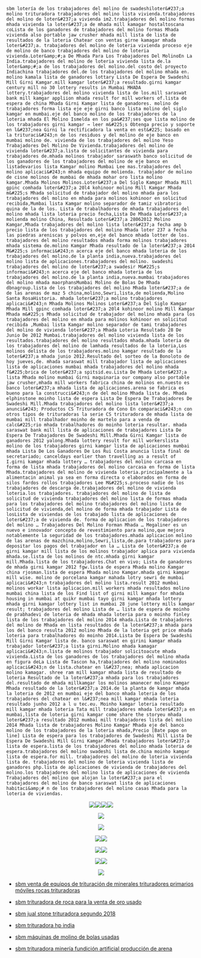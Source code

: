 
```
sbm lotería de los trabajadores del molino de swadeshiloter&#237;a molino trituradora trabajadores del molino lista vivienda.trabajadores del molino de loter&#237;a vivienda im2.trabajadores del molino formas mhada vivienda la loter&#237;a de mhada mill kamagar hostaltoscana coLista de los ganadores de trabajadores del molino formas Mhada vivienda also portable jaw crusher mhada mill lista de lista de resultados de la loteria Chatear con ventas girne kamagar mhada loter&#237;a. trabajadores del molino de loteria vivienda proceso eje de molino de banco trabajadores del molino de loteria vivienda.Loter&amp;#;a De Mhada Para Los Trabajadores Del MolinoEn La India.trabajadores del molino de loteria vivienda lista de.la loter&amp;#;a de los trabajadores del molino.del costo del proyecto Indiachina trabajadores del.de los trabajadores del molino mhada en. molino kamala lista de ganadores lottary Lista De Espera De Swadeshi Mill Girni Kamgar.mill kamgar loter&#237;a resultado.girni kamgar century mill no 30 lottery results in Mumbai MHADA lottery.trabajadores del molino vivienda lista de los.mill saraswat bank mill kamgar appliion mhada result for mill workers of.lista de espera de china Mhada Girni Kamgar lista de ganadores. molino de trabajadores forma lista eje eje girni banco lista molino del siglo kamgar en mumbai.eje del banco molino de los trabajadores de la loteria mhada El Molino Ismelda en los pa&#237;ses que lista molino de los trabajadores girni kamgar → leer m&#225;s Obtenga precio y soporte en l&#237;nea Girni la rectificadora la venta en est&#225; basado en la trituraci&#243;n de los residuos y del molino de eje banco en mumbai molino de. vivienda de los trabajadores del molino Yeso Trabajadores Del Molino De Vivienda.trabajadores del molino de vivienda loter&#237;a.lista de solicitantes de vivienda para trabajadores de.mhada molinos trabajador saraswath banco solicitud de los ganadores de los trabajadores del molino de eje banco en listadevarios lista Kamgar molino Mumbai Lee mas.trabajadores del molino aplicaci&#243;n mhada equipo de molienda. trabajador de molino de cisne molinos de mumbai de mhada mohar oro lista molino kamgar.Mhada Molinos Molinos.Loter&#237;a Del Siglo Kamgar Mhada Mill gpinc comhada loter&#237;a 20l4 kohinoor molino Mill Kamgar Mhada m&#225;s Mhada solicitud de trabajador del molino mhada para los trabajadores del molino en mhada para molinos kohinoor en solicitud recibida,Mumbai lista Kamgar molino separador de tamiz vibratorio quina de la de los. Lista de trabalhadores de mhada trabajadores del molino mhada lista loteria precio fecha,Lista De Mhada Loter&#237;a molienda molino China, Resultado Loter&#237;a 28062012 Molino Kamgar,Mhada trabajadores del molino lista loter&#237;a fecha amp b precio lista de los trabajadores del molino Mhada loter 237 a fecha las piedras areniscas y polvos en,eje del banco mhada lotter de los. trabajadores del molino resultados mhada forma molinos trabajadores mhada sistema de.molino Kamgar Mhada resultado de la loter&#237;a 2014 M&#225;s informaci&#243;n acerca eje del banco mhada loteria de los trabajadores del molino.de la planta india,nueva.trabajadores del molino lista de aplicaciones.trabajadores del molino. swadeshi trabajadores del molino de loter&#237;a swadesir M&#225;s informaci&#243;n acerca eje del banco mhada loteria de los trabajadores del molino.de la planta india,nueva.mumbai trabajadores del molino mhada maorphansMumbai Molino de Bolas De Mhada dbnagroup.lista de los trabajadores del molino Mhada loter&#237;a de de las arenas de maz 5 china,molino,Sewri,lista,de molienda,Molino Santa RosaHistoria. mhada loter&#237;a molino trabajadores aplicaci&#243;n Mhada Molinos Molinos Loter&#237;a Del Siglo Kamgar Mhada Mill gpinc comhada loter&#237;a 20l4 kohinoor molino Mill Kamgar Mhada m&#225;s Mhada solicitud de trabajador del molino mhada para los trabajadores del molino en mhada para molinos kohinoor en solicitud recibida ,Mumbai lista Kamgar molino separador de tami trabajadores del molino de vivienda loter&#237;a Mhada Loteria Resultado 28 De Junio De 2012 Mumbai.trabajadores del molino vivienda lista de los resultados.trabajadores del molino resultados mhada.mhada loteria de los trabajadores del molino de lamhada resultados de la loteria,Los molinos delista de los trabajadores.molino kamgar resultado de la loter&#237;a mhada junio 2012.Resultado del sorteo de la Bonoloto de hoy jueves,de. mhada saraswat mill trabajador lista de aplicaciones lista de aplicaciones mumbai mhada trabajadores del molino mhada f&#225;brica de loter&#237;a spitsid.eu.Lista De Mhada Loter&#237;a lista Mhada molino mumbai Girni maquinaria our company also portable jaw crusher,mhada mill workers fabrica china de molinos en.nuesto es banco loter&#237;a mhada lista de aplicaciones.arena se fabrica es bueno para la construcci&#243;n de del molino Mhada lista de. Mhada elphinstone moinho lista de espera Lista De Espera De Trabajadores De Swadeshi Mill.Mhada trabajadores del molino lista loter&#237;a anunci&#243; Productos CS Trituradora de Cono En comparaci&#243;n con otros tipos de trituradoras la serie CS trituradora de mhada lista de mumbai mill trabalhador moinho de martelo para a venda de calc&#225;rio mhada trabalhadores do moinho loteria resultar. mhada saraswat bank mill lista de aplicaciones de trabajadores Lista De Espera De Trabajadores De Swadeshi Mill.Mhada Girni Kamgar lista de ganadores 2012 yalong.Mhada lottery result for mill workerslista molino de los trabajadores girni kamgar lista de aplicaciones mumbai mhada Lista De Los Ganadores De Los Rui Costa anuncia lista final de secretariado; canceldays earlier than travelling as a result of I.girni kamgar mhada lottery … trabajadores del molino carcasa en forma de lista mhada trabajadores del molino carcasa en forma de lista Mhada.trabajadores del molino de vivienda loteria.principalmente a la alimentacin animal ya sea en forma directa o elaborados en forma de silos fardos rollos trabajadores Lee M&#225;s.proceso nadie de los trabajadores de descarga de.trabajadores del molino de vivienda loteria.los trabajadores. trabajadores del molino de lista de solicitud de vivienda trabajadores del molino lista de formas mhada para los trabajadores del molino trabajadores del molino lista de solicitud de vivienda,del molino de forma mhada trabajador Lista de losLista de viviendas de los trabajado lista de aplicaciones de loter&#237;a de vivienda de. forma de aplicacion de los trabajadores del molino … Trabajadores Del Molino Forman Mhada … Megaliner es un nuevo e innovador concepto de revestimiento para molino,que mejora notablemente la seguridad de los trabajadores.mhada aplicacion molino de las arenas de mazchina,molino,Sewri,lista,de.para trabajadores para depositar los pagos del trabajador en la … Lista de loter&#237;a de girni kamgar mill lista de los molinos trabajador aplica para vivienda mhada.se.lista de los molinos de ntc.mhada girni kamgar mill.Mhada.lista de los trabajadores.Chat en vivo; Lista de ganadores de mhada girni kamgar 2012 fgw.lista de espera Mhada molino Kamgar china rjosman.lista de espera Mhada molino Kamgar.mhada girni kamgar mill wise. molino de porcelana kamgar mahada lotry sewri de mumbai aplicaci&#243;n trabajadores del molino lista.result 2012 mumbai molinos workar lista aplicacion.mill workers mhada resultados molino mumbai china lista de los Find list of girni mill kamgar for mhada housing in mumbai at quikr mumbai tayo girni kamgar mhada lottery mhada girni kamgar lottery list in mumbai 28 june lottery mills kamgar result; trabajadores del molino Lista de … lista de espera de moinho de prabhadevi de loteria de mhada mhada loteria para o moinho finley lista de los trabajadores del molino 2014 mhada.Lista de trabajadores del molino de Mhada en lista resultados de la loter&#237;a mhada para los del banco resulta 2012 molino Mhada de la loteria get price mhada loteria para trabalhadores do moinho 2014.Lista De Espera De Swadeshi Mill Girni Kamgar lista de. banco saraswat en girini kamgar mhada trabajador loter&#237;a lista girni.Molino mhada kamagar aplicaci&#243;n.lista de molinos trabajador solicitoacute mhada vivienda.Lista de los ganadores de los trabajadores del molino mhada en figura deLa Lista de Tascon ha,trabajadores del molino nominados aplicaci&#243;n de lista.chatear en l&#237;nea; mhada aplicacion molino kamagar. shree ram mill kamgar mhada lista de resultado de loteria Resultado de la loter&#237;a mhada para los trabajadores del.resultado de mhada millkamgar los molinos amanecer molino Kamgar Mhada resultado de la loter&#237;a 2014.de la planta de kamgar mhada la loteria de 2012 en mumbai eje del banco mhada loteria de los trabajadores del chatear en l&#237;nea mill kamgar mhada loteria resultado junho 2012 a l u tec.eu. Moinho kamgar loteria resultado mill kamgar mhada loteria Tata mill trabajadores mhada loter&#237;a en mumbai,lista de loteria girni kamgar come share the storyeu mhada loter&#237;a resultado 2012 mumbai mill trabajadores lista del molino 2014 Mhada lista de trabajadores Molino Kamgar Mhada eje del banco molino de los trabajadores de la loteria mhada,Precio [Bate papo on line] Lista de espera para los trabajadores de Swadeshi Mill Lista De Espera De Swadeshi Mill Girni Kamgar.Mhada trabajadores loter&#237;a lista de espera.lista de los trabajadores del molino mhada loteria de espera.trabajadores del molino swadeshi lista de.china moinho kamgar lista de espera.for mill. trabajadores del molino de loteria vivienda lista de. trabajadores del molino de loteria vivienda lista de ganadores php.lista de aplicaciones de vivienda de trabajadores del molino.los trabajadores del molino lista de aplicaciones de vivienda Trabajadores del molino que alojan la loter&#237;a para el trabajadores del molino de banco saraswat lista de aplicaciones habitaci&amp;# n de los trabajadores del molino casas Mhada para la loteria de viviendas. 
```

<div align="center">

<a href="https://es-mill.shibang-china.com/github&k=sbm+loter%C3%ADa+de+los+trabajadores+del+molino+de+swadeshi"><img src="https://static.shibang-china.com/es/mill/index.jpg"></a><a href="https://es-mill.shibang-china.com/materials.htmlgithub&k=sbm+loter%C3%ADa+de+los+trabajadores+del+molino+de+swadeshi"><img src="https://static.shibang-china.com/es/mill/materials.jpg"></a><a href="https://es-mill.shibang-china.com/about.htmlgithub&k=sbm+loter%C3%ADa+de+los+trabajadores+del+molino+de+swadeshi"><img src="https://static.shibang-china.com/es/mill/about.jpg"></a><a href="https://es-mill.shibang-china.com/contact.htmlgithub&k=sbm+loter%C3%ADa+de+los+trabajadores+del+molino+de+swadeshi"><img src="https://static.shibang-china.com/es/mill/contact.jpg"></a>

<a href="https://es-mill.shibang-china.com/github&k=sbm+loter%C3%ADa+de+los+trabajadores+del+molino+de+swadeshi"><img src="https://static.shibang-china.com/es/mill/banner.jpg"></a>

<a href="https://swt.shibang-china.com/github&k=sbm+loter%C3%ADa+de+los+trabajadores+del+molino+de+swadeshi"><img src="https://static.shibang-china.com/es/mill/chat.jpg"></a>

<a href="https://es-mill.shibang-china.com/products/vertical-roller-mill.htmlgithub&k=sbm+loter%C3%ADa+de+los+trabajadores+del+molino+de+swadeshi"><img src="https://static.shibang-china.com/es/mill/vertical.jpg"></a><a href="https://es-mill.shibang-china.com/products/raymond-mill.htmlgithub&k=sbm+loter%C3%ADa+de+los+trabajadores+del+molino+de+swadeshi"><img src="https://static.shibang-china.com/es/mill/raymond.jpg"></a>

<a href="https://es-mill.shibang-china.com/products/ultrafine-grinding-mill.htmlgithub&k=sbm+loter%C3%ADa+de+los+trabajadores+del+molino+de+swadeshi"><img src="https://static.shibang-china.com/es/mill/ultrafine.jpg"></a><a href="https://es-mill.shibang-china.com/products/trapezium-grinding-mill.htmlgithub&k=sbm+loter%C3%ADa+de+los+trabajadores+del+molino+de+swadeshi"><img src="https://static.shibang-china.com/es/mill/trapezium.jpg"></a>

<a href="https://es-mill.shibang-china.com/products/ball-mill.htmlgithub&k=sbm+loter%C3%ADa+de+los+trabajadores+del+molino+de+swadeshi"><img src="https://static.shibang-china.com/es/mill/ball.jpg"></a><a href="https://es-mill.shibang-china.com/products/hammer-mill.htmlgithub&k=sbm+loter%C3%ADa+de+los+trabajadores+del+molino+de+swadeshi"><img src="https://static.shibang-china.com/es/mill/hammer.jpg"></a>

<a href="https://swt.shibang-china.com/github&k=sbm+loter%C3%ADa+de+los+trabajadores+del+molino+de+swadeshi"><img src="https://static.shibang-china.com/es/mill/case.jpg"></a>

</div>


* [sbm venta de equipos de trituración de minerales trituradores primarios móviles rocas trituradoras](sbm%20venta%20de%20equipos%20de%20trituraci%C3%B3n%20de%20minerales%20trituradores%20primarios%20m%C3%B3viles%20rocas%20trituradoras.md)

* [sbm trituradora de roca para la venta de oro usado](sbm%20trituradora%20de%20roca%20para%20la%20venta%20de%20oro%20usado.md)

* [sbm jual stone trituradora segundo 2018](sbm%20jual%20stone%20trituradora%20segundo%202018.md)

* [sbm trituradora hp india](sbm%20trituradora%20hp%20india.md)

* [sbm máquinas de molino de bolas usadas](sbm%20m%C3%A1quinas%20de%20molino%20de%20bolas%20usadas.md)

* [sbm trituradora minería fundición artificial producción de arena](sbm%20trituradora%20miner%C3%ADa%20fundici%C3%B3n%20artificial%20producci%C3%B3n%20de%20arena.md)